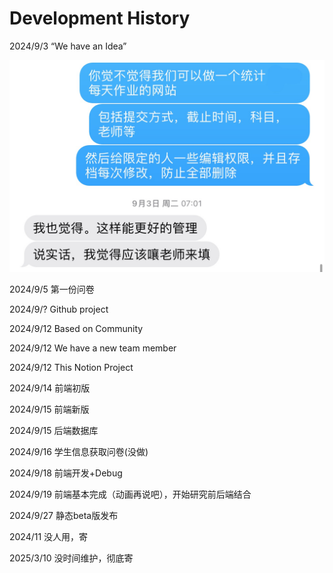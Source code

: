 # Development History

2024/9/3 “We have an Idea”

![IMG_1888.jpeg](IMG_1888.jpeg)

2024/9/5 第一份问卷

2024/9/? Github project

2024/9/12 Based on Community

2024/9/12 We have a new team member

2024/9/12 This Notion Project

2024/9/14 前端初版

2024/9/15 前端新版

2024/9/15 后端数据库

2024/9/16 学生信息获取问卷(没做)

2024/9/18 前端开发+Debug

2024/9/19 前端基本完成（动画再说吧），开始研究前后端结合

2024/9/27 静态beta版发布

2024/11 没人用，寄

2025/3/10 没时间维护，彻底寄
